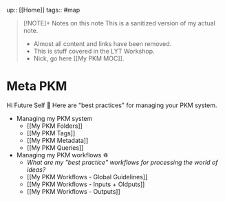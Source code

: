 up:: [[Home]]
tags:: #map

> [!NOTE]+ Notes on this note
> This is a sanitized version of my actual note. 
> - Almost all content and links have been removed.
> - This is stuff covered in the LYT Workshop.
> - Nick, go here [[My PKM MOC]].

# Meta PKM
Hi Future Self 👋  Here are "best practices" for managing your PKM system. 

- Managing my PKM system
	- [[My PKM Folders]]
	- [[My PKM Tags]]
	- [[My PKM Metadata]]
	- [[My PKM Queries]]
- Managing my PKM workflows ♽
	- *What are my "best practice" workflows for processing the world of ideas?*
	- [[My PKM Workflows - Global Guidelines]]
	- [[My PKM Workflows - Inputs + Oldputs]]
	- [[My PKM Workflows - Outputs]]
